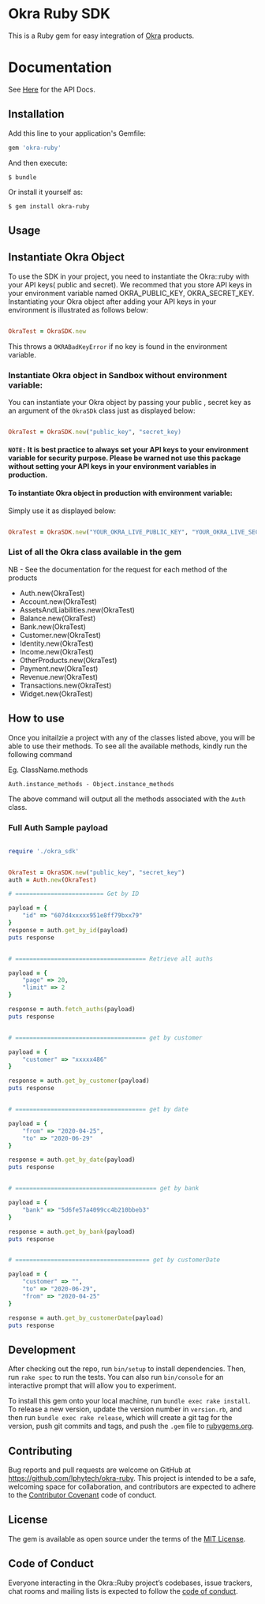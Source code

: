 # Okra Ruby SDK

This is a Ruby gem for easy integration of [Okra](okra.ng) products. 

# Documentation

See [Here](https://docs.okra.ng/docs/get-started-with-okra) for the API Docs.

## Installation

Add this line to your application's Gemfile:

```ruby
gem 'okra-ruby'
```

And then execute:

    $ bundle

Or install it yourself as:

    $ gem install okra-ruby

## Usage

## Instantiate Okra Object

To use the SDK in your project, you need to instantiate the Okra::ruby with your API keys( public and secret). We recommed that you store API keys in your environment variable named OKRA_PUBLIC_KEY, OKRA_SECRET_KEY.  Instantiating your Okra object after adding your API keys in your environment is illustrated as follows below:

```ruby

OkraTest = OkraSDK.new

```

This throws a `OKRABadKeyError` if no key is found in the environment variable.

### Instantiate Okra object in Sandbox without environment variable:

You can instantiate your Okra object by passing your public , secret key as an argument of the `OkraSDk` class just as displayed below:

```ruby

OkraTest = OkraSDK.new("public_key", "secret_key)

```

#### `NOTE:` It is best practice to always set your API keys to your environment variable for security purpose. Please be warned not use this package without setting your API keys in your environment variables in production.

#### To instantiate Okra object in production with environment variable:

Simply use it as displayed below:

```ruby

OkraTest = OkraSDK.new("YOUR_OKRA_LIVE_PUBLIC_KEY", "YOUR_OKRA_LIVE_SECRET_KEY", true)

```


### List of all the Okra class available in the gem

NB - See the documentation for the request for each method of the products

- Auth.new(OkraTest) 
- Account.new(OkraTest)
- AssetsAndLiabilities.new(OkraTest)
- Balance.new(OkraTest)
- Bank.new(OkraTest)
- Customer.new(OkraTest)
- Identity.new(OkraTest)
- Income.new(OkraTest)
- OtherProducts.new(OkraTest)
- Payment.new(OkraTest)
- Revenue.new(OkraTest)
- Transactions.new(OkraTest)
- Widget.new(OkraTest)


## How to use

Once you initailzie a project with any of the classes listed above, you will be able to use their methods. To see all the available methods, kindly run the following command

Eg. ClassName.methods

```cmd
Auth.instance_methods - Object.instance_methods

```

The above command will output all the methods associated with the `Auth` class.


### Full Auth Sample payload 

```ruby

require './okra_sdk'


OkraTest = OkraSDK.new("public_key", "secret_key")
auth = Auth.new(OkraTest)

# ========================= Get by ID

payload = {
    "id" => "607d4xxxxx951e8ff79bxx79"
}
response = auth.get_by_id(payload)
puts response


# ===================================== Retrieve all auths

payload = {
    "page" => 20,
    "limit" => 2
}

response = auth.fetch_auths(payload)
puts response


# ===================================== get by customer

payload = {
    "customer" => "xxxxx486"
}

response = auth.get_by_customer(payload)
puts response


# ===================================== get by date

payload = {
    "from" => "2020-04-25",
    "to" => "2020-06-29"
}

response = auth.get_by_date(payload)
puts response


# ======================================== get by bank

payload = {
    "bank" => "5d6fe57a4099cc4b210bbeb3"
}

response = auth.get_by_bank(payload)
puts response


# ====================================== get by customerDate

payload = {
    "customer" => "",
    "to" => "2020-06-29",
    "from" => "2020-04-25"
}

response = auth.get_by_customerDate(payload)
puts response

```



## Development

After checking out the repo, run `bin/setup` to install dependencies. Then, run `rake spec` to run the tests. You can also run `bin/console` for an interactive prompt that will allow you to experiment.

To install this gem onto your local machine, run `bundle exec rake install`. To release a new version, update the version number in `version.rb`, and then run `bundle exec rake release`, which will create a git tag for the version, push git commits and tags, and push the `.gem` file to [rubygems.org](https://rubygems.org).

## Contributing

Bug reports and pull requests are welcome on GitHub at https://github.com/Iphytech/okra-ruby. This project is intended to be a safe, welcoming space for collaboration, and contributors are expected to adhere to the [Contributor Covenant](http://contributor-covenant.org) code of conduct.

## License

The gem is available as open source under the terms of the [MIT License](https://opensource.org/licenses/MIT).

## Code of Conduct

Everyone interacting in the Okra::Ruby project’s codebases, issue trackers, chat rooms and mailing lists is expected to follow the [code of conduct](https://github.com/Iphytech/okra-ruby/blob/master/CODE_OF_CONDUCT.md).
